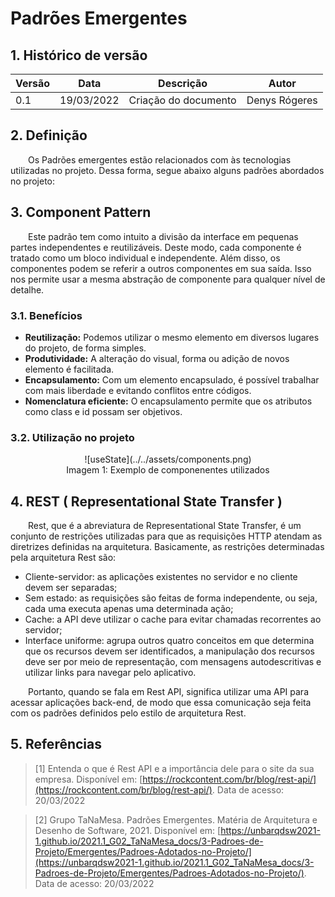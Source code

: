 # Padrões Emergentes

## 1. Histórico de versão

<center>

| Versão | Data       | Descrição            | Autor        |
| ------ | ---------- | -------------------- | ------------ |
| 0.1    | 19/03/2022 | Criação do documento | Denys Rógeres|

</center>

## 2. Definição

&emsp;&emsp;Os Padrões emergentes estão relacionados com às tecnologias utilizadas no projeto. Dessa forma, segue abaixo alguns padrões abordados no projeto:

## 3. Component Pattern

&emsp;&emsp;Este padrão tem como intuito a divisão da interface em pequenas partes independentes e reutilizáveis. Deste modo, cada componente é tratado como um bloco individual e independente. Além disso, os componentes podem se referir a outros componentes em sua saída. Isso nos permite usar a mesma abstração de componente para qualquer nível de detalhe.

### 3.1. Benefícios
- **Reutilização:** Podemos utilizar o mesmo elemento em diversos lugares do projeto, de forma simples.
- **Produtividade:** A alteração do visual, forma ou adição de novos elemento é facilitada.
- **Encapsulamento:** Com um elemento encapsulado, é possível trabalhar com mais liberdade e evitando conflitos entre códigos.
- **Nomenclatura eficiente:** O encapsulamento permite que os atributos como class e id possam ser objetivos.

### 3.2. Utilização no projeto
<center>
![useState](../../assets/components.png)
<figcaption>Imagem 1: Exemplo de componenentes utilizados</figcaption>
</center>

## 4. REST ( Representational State Transfer )

&emsp;&emsp;Rest, que é a abreviatura de Representational State Transfer, é um conjunto de restrições utilizadas para que as requisições HTTP atendam as diretrizes definidas na arquitetura. Basicamente, as restrições determinadas pela arquitetura Rest são:

- Cliente-servidor: as aplicações existentes no servidor e no cliente devem ser separadas;
- Sem estado: as requisições são feitas de forma independente, ou seja, cada uma executa apenas uma determinada ação;
- Cache: a API deve utilizar o cache para evitar chamadas recorrentes ao servidor;
- Interface uniforme: agrupa outros quatro conceitos em que determina que os recursos devem ser identificados, a manipulação dos recursos deve ser por meio de representação, com mensagens autodescritivas e utilizar links para navegar pelo aplicativo.

&emsp;&emsp;Portanto, quando se fala em Rest API, significa utilizar uma API para acessar aplicações back-end, de modo que essa comunicação seja feita com os padrões definidos pelo estilo de arquitetura Rest.



## 5. Referências

> [1] Entenda o que é Rest API e a importância dele para o site da sua empresa. Disponível em:
> [https://rockcontent.com/br/blog/rest-api/](https://rockcontent.com/br/blog/rest-api/). Data de acesso: 20/03/2022

> [2] Grupo TaNaMesa. Padrões Emergentes. Matéria de Arquitetura e Desenho de Software, 2021. Disponível em:
> [https://unbarqdsw2021-1.github.io/2021.1_G02_TaNaMesa_docs/3-Padroes-de-Projeto/Emergentes/Padroes-Adotados-no-Projeto/](https://unbarqdsw2021-1.github.io/2021.1_G02_TaNaMesa_docs/3-Padroes-de-Projeto/Emergentes/Padroes-Adotados-no-Projeto/). Data de acesso: 20/03/2022
